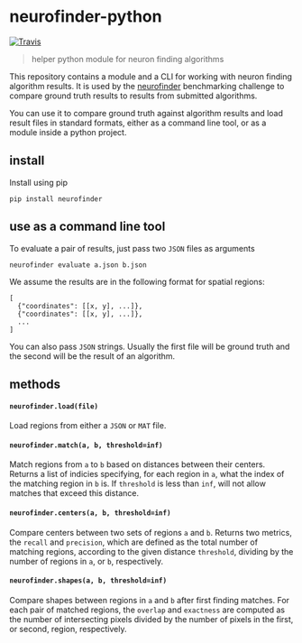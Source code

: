# neurofinder-python

[![Travis](https://img.shields.io/travis/codeneuro/neurofinder-python.svg?style=flat-square)]()

> helper python module for neuron finding algorithms

This repository contains a module and a CLI for working with neuron finding algorithm results. It is used by the [neurofinder](https://github.com/codeneuro/neurofinder) benchmarking challenge to compare ground truth results to results from submitted algorithms.

You can use it to compare ground truth against algorithm results and load result files in standard formats, either as a command line tool, or as a module inside a python project.

## install

Install using pip

```
pip install neurofinder
```

## use as a command line tool

To evaluate a pair of results, just pass two `JSON` files as arguments

```
neurofinder evaluate a.json b.json
```

We assume the results are in the following format for spatial regions:

```
[
  {"coordinates": [[x, y], ...]}, 
  {"coordinates": [[x, y], ...]}, 
  ...
]
```

You can also pass `JSON` strings. Usually the first file will be ground truth and the second will be the result of an algorithm.

## methods

#### `neurofinder.load(file)`

Load regions from either a `JSON` or `MAT` file.

#### `neurofinder.match(a, b, threshold=inf)`

Match regions from `a` to `b` based on distances between their centers. Returns a list of indicies specifying, for each region in `a`, what the index of the matching region in `b` is. If `threshold` is less than `inf`, will not allow matches that exceed this distance.

#### `neurofinder.centers(a, b, threshold=inf)`

Compare centers between two sets of regions `a` and `b`. Returns two metrics, the `recall` and `precision`, which are defined as the total number of matching regions, according to the given distance `threshold`, dividing by the number of regions in `a`, or `b`, respectively.

#### `neurofinder.shapes(a, b, threshold=inf)`

Compare shapes between regions in `a` and `b` after first finding matches. For each pair of matched regions, the `overlap` and `exactness` are computed as the number of intersecting pixels divided by the number of pixels in the first, or second, region, respectively.
